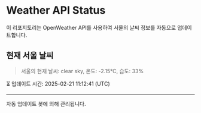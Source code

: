 
# Weather API Status

이 리포지토리는 OpenWeather API를 사용하여 서울의 날씨 정보를 자동으로 업데이트합니다.

## 현재 서울 날씨
> 서울의 현재 날씨: clear sky, 온도: -2.15°C, 습도: 33%

⏳ 업데이트 시간: 2025-02-21 11:12:41 (UTC)

---
자동 업데이트 봇에 의해 관리됩니다.
